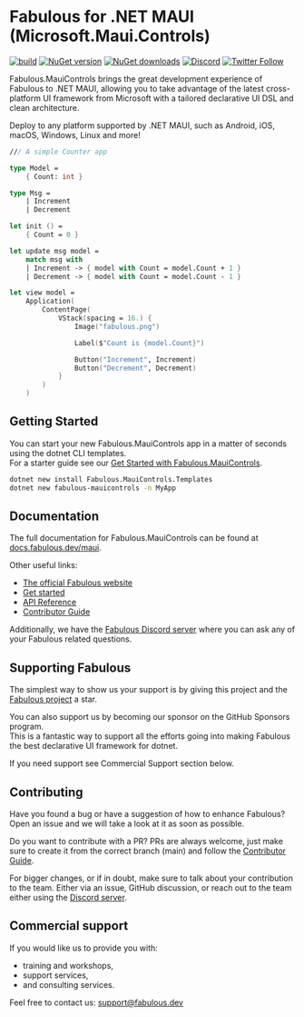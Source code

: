 # Fabulous for .NET MAUI (Microsoft.Maui.Controls)

[![build](https://img.shields.io/github/actions/workflow/status/fabulous-dev/Fabulous.MauiControls/build.yml?branch=main)](https://github.com/fabulous-dev/Fabulous.MauiControls/actions/workflows/build.yml) [![NuGet version](https://img.shields.io/nuget/v/Fabulous.MauiControls)](https://www.nuget.org/packages/Fabulous.MauiControls) [![NuGet downloads](https://img.shields.io/nuget/dt/Fabulous.MauiControls)](https://www.nuget.org/packages/Fabulous.MauiControls) [![Discord](https://img.shields.io/discord/716980335593914419?label=discord&logo=discord)](https://discord.gg/bpTJMbSSYK) [![Twitter Follow](https://img.shields.io/twitter/follow/FabulousAppDev?style=social)](https://twitter.com/FabulousAppDev)

Fabulous.MauiControls brings the great development experience of Fabulous to .NET MAUI, allowing you to take advantage of the latest cross-platform UI framework from Microsoft with a tailored declarative UI DSL and clean architecture.

Deploy to any platform supported by .NET MAUI, such as Android, iOS, macOS, Windows, Linux and more!

```fs
/// A simple Counter app

type Model =
    { Count: int }

type Msg =
    | Increment
    | Decrement

let init () =
    { Count = 0 }

let update msg model =
    match msg with
    | Increment -> { model with Count = model.Count + 1 }
    | Decrement -> { model with Count = model.Count - 1 }

let view model =
    Application(
        ContentPage(
            VStack(spacing = 16.) {
                Image("fabulous.png")

                Label($"Count is {model.Count}")

                Button("Increment", Increment)
                Button("Decrement", Decrement)
            }
        )
    )
```

## Getting Started

You can start your new Fabulous.MauiControls app in a matter of seconds using the dotnet CLI templates.  
For a starter guide see our [Get Started with Fabulous.MauiControls](https://docs.fabulous.dev/maui/get-started).

```sh
dotnet new install Fabulous.MauiControls.Templates
dotnet new fabulous-mauicontrols -n MyApp
```

## Documentation

The full documentation for Fabulous.MauiControls can be found at [docs.fabulous.dev/maui](https://docs.fabulous.dev/maui).

Other useful links:
- [The official Fabulous website](https://fabulous.dev)
- [Get started](https://docs.fabulous.dev/maui/get-started)
- [API Reference](https://api.fabulous.dev/maui)
- [Contributor Guide](CONTRIBUTING.md)

Additionally, we have the [Fabulous Discord server](https://discord.gg/bpTJMbSSYK) where you can ask any of your Fabulous related questions.

## Supporting Fabulous

The simplest way to show us your support is by giving this project and the [Fabulous project](https://github.com/fabulous-dev/Fabulous) a star.

You can also support us by becoming our sponsor on the GitHub Sponsors program.  
This is a fantastic way to support all the efforts going into making Fabulous the best declarative UI framework for dotnet.

If you need support see Commercial Support section below.

## Contributing

Have you found a bug or have a suggestion of how to enhance Fabulous? Open an issue and we will take a look at it as soon as possible.

Do you want to contribute with a PR? PRs are always welcome, just make sure to create it from the correct branch (main) and follow the [Contributor Guide](CONTRIBUTING.md).

For bigger changes, or if in doubt, make sure to talk about your contribution to the team. Either via an issue, GitHub discussion, or reach out to the team either using the [Discord server](https://discord.gg/bpTJMbSSYK).

## Commercial support

If you would like us to provide you with:

- training and workshops,
- support services,
- and consulting services.

Feel free to contact us: [support@fabulous.dev](mailto:support@fabulous.dev)
